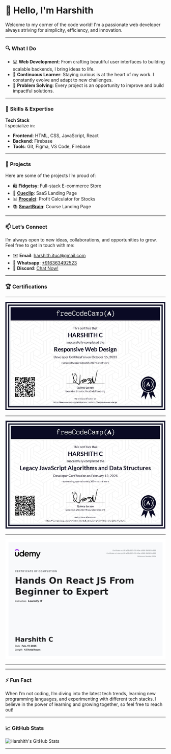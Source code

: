 # 👋 **Hello, I'm Harshith**  

Welcome to my corner of the code world! I'm a passionate web developer always striving for simplicity, efficiency, and innovation.

---

### 🔍 **What I Do**

- 💻 **Web Development**: From crafting beautiful user interfaces to building scalable backends, I bring ideas to life.
- 🧠 **Continuous Learner**: Staying curious is at the heart of my work. I constantly evolve and adapt to new challenges.
- 🎯 **Problem Solving**: Every project is an opportunity to improve and build impactful solutions.

---

### 🚀 **Skills & Expertise**

**Tech Stack**  
I specialize in:

- **Frontend**: HTML, CSS, JavaScript, React
- **Backend**: Firebase
- **Tools**: Git, Figma, VS Code, Firebase

---

### 💼 **Projects**

Here are some of the projects I’m proud of:

- 🛍️ **[Fidgetsy](https://fidgetsy.shop)**: Full-stack E-commerce Store
- 🎥 **[Cueclip](https://cueclip.netlify.app)**: SaaS Landing Page
- 📊 **[Procalci](https://procalci.netlify.app)**: Profit Calculator for Stocks
- 📚 **[SmartBrain](https://landingpage-smartbrain.netlify.app/)**: Course Landing Page

---

### 📫 **Let’s Connect**

I’m always open to new ideas, collaborations, and opportunities to grow. Feel free to get in touch with me:

- ✉️ **Email**: [harshith.ituc@gmail.com](mailto:harshith.ituc@gmail.com)
- 📱 **Whatsapp**: [+916363492523](https://wa.me/6363492523)
- 💬 **Discord**: [Chat Now!](https://discord.com/users/techno1016)


---

### 🏆 **Certifications**

<hr> <!-- Horizontal rule for separation -->

[![Responsive Web Design](https://github.com/ItachiPrime/ItachiPrime/blob/b12dd3afc723b61848dee8b182162d6b051aaef6/WebDesign.JPG?raw=true)](https://www.freecodecamp.org/certification/Harshith_C/responsive-web-design)

<hr> <!-- Horizontal rule for separation -->

[![JavaScript Algorithms & Data Structures](https://github.com/ItachiPrime/ItachiPrime/blob/bf354b8eee2fe69835001b6bc6405990506d53b8/DSA.JPG?raw=true)](https://www.freecodecamp.org/certification/Harshith_C/javascript-algorithms-and-data-structures)

<hr> <!-- Horizontal rule for separation -->

[![React JS](https://github.com/ItachiPrime/ItachiPrime/blob/87853eddf0846cfa9c59343fc358a2597ba2544a/Udemy.jpg?raw=true)](https://www.udemy.com/certificate/UC-e08c5521-f110-43ac-b596-10bf3b7ec886/)

<hr> <!-- Horizontal rule for separation -->

---

### ⚡ **Fun Fact**

When I’m not coding, I’m diving into the latest tech trends, learning new programming languages, and experimenting with different tech stacks. I believe in the power of learning and growing together, so feel free to reach out!

---

### 📈 **GitHub Stats**

![Harshith's GitHub Stats](https://github-readme-stats.vercel.app/api?username=yourusername&show_icons=true&hide_title=true&count_private=true&hide=prs&theme=radical)

---

